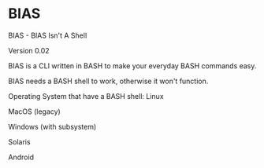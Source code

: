 # BIAS
BIAS - BIAS Isn't A Shell

Version 0.02

BIAS is a CLI written in BASH to make your everyday BASH commands easy.

BIAS needs a BASH shell to work, otherwise it won't function.

Operating System that have a BASH shell:
Linux

MacOS (legacy)

Windows (with subsystem)

Solaris

Android

